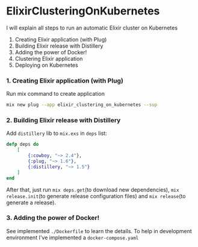 # ElixirClusteringOnKubernetes

I will explain all steps to run an automatic Elixir cluster on Kubernetes

1. Creating Elixir application (with Plug)
2. Building Elixir release with Distillery
3. Adding the power of Docker!
4. Clustering Elixir application
5. Deploying on Kubernetes



### 1. Creating Elixir application (with Plug)

Run mix command to create application
```bash
mix new plug --app elixir_clustering_on_kubernetes --sup
```



### 2. Building Elixir release with Distillery

Add `distillery` lib to `mix.exs` in `deps` list:
```elixir
defp deps do
	[
		{:cowboy, "~> 2.4"},
		{:plug, "~> 1.6"},
		{:distillery, "~> 1.5"}
	]
end
```

After that, just run `mix deps.get`(to download new dependencies), `mix release.init`(to generate release configuration files) and `mix release`(to generate a release).



### 3. Adding the power of Docker!

See implemented `./Dockerfile` to learn the details. To help in development environment I've implemented a `docker-compose.yaml`
